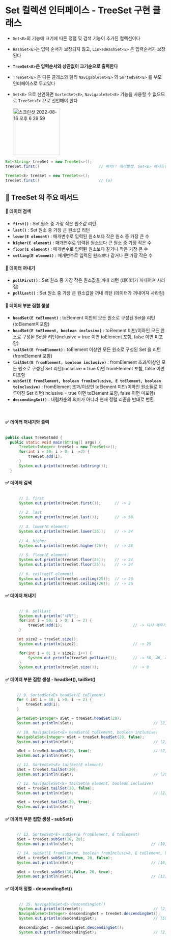 # Set 컬렉션 인터페이스 - TreeSet 구현 클래스
  - `Set<E>`의 기능에 크기에 따른 정렬 및 검색 기능이 추가된 컬랙션이다
  - `HashSet<E>`는 입력 순서가 보장되지 않고, `LinkedHashSet<E>` 은 입력순서가 보장된다
  - **`TreeSet<E>`은 입력순서와 상관없이 크기순으로 출력한다**
  - `TreeSet<E>` 은 다른 클래스와 달리 `NavigableSet<E>` 와 `SortedSet<E>` 를 부모 인터페이스로 두고있다
  - `Set<E>` 으로 선언하면 `SortedSet<E>`, `NavigableSet<E>` 기능을 사용할 수 없으므로 `TreeSet<E>` 으로 선언해야 한다

      <img width="148" alt="스크린샷 2022-08-16 오후 6 29 59" src="https://user-images.githubusercontent.com/101084642/184846830-5caecb46-e88f-4a58-862a-1538c9760e49.png">

```java
Set<String> treeSet = new TreeSet<>();
treeSet.first()                          // 삐빅!! 애러발생, Set<E> 메서드만 사용가능!

TreeSet<E> treeSet = new TreeSet<>();
treeSet.first()                          // (o) 
```

## 🔎 TreeSet<E> 의 주요 매서드
  
  #### 📌 데이터 검색
  
  - **`first()`** : Set 원소 중 가장 작은 원소값 리턴
  - **`last()`** : Set 원소 중 가장 큰 원소값 리턴
  - **`lower(E element)`** : 매개변수로 입력된 원소보다 작은 원소 중 가장 큰 수
  - **`higher(E element)`** : 매개변수로 입력된 원소보다 큰 원소 중 가장 작은 수
  - **`floor(E element)`** : 매개변수로 입력된 원소보다 같거나 작은 가장 큰 수
  - **`celling(E element)`** : 매개변수로 입력된 원소보다 같거나 큰 가장 작은 수
  
  #### 📌 데이터 꺼내기
  
  - **`pollFirst()`** : Set 원소 중 가장 작은 원소값을 꺼내 리턴 (데이터가 꺼내어져 사라짐)
  - **`pollLast()`** : Set 원소 중 가장 큰 원소값을 꺼내 리턴 (데이터가 꺼내어져 사라짐) 
  
  #### 📌 데이터 부분 집합 생성
  
  - **`headSet(E toElement)`** : toElement 미만의 모든 원소로 구성된 Set<E>을 리턴(toElement미포함)
  - **`headSet(E toElement, boolean inclusive)`** : toElement 미만/이하인 모든 완소로 구성된 Set을 리턴(inclusive = true 이면 toElement 포함, false 이면 미포함)
  - **`tailSet(E fromElement)`** : toElement 이상인 모든 원소로 구성된 Set<E> 을 리턴(fromElement 포함)
  - **`tailSet(E fromElement, boolean inclusive)`** : fromElement 초과/이상인 모든 원소로 구성된 Set<E> 리턴(inclusive = true 이면 fromElement 포함, false 이면 미포함
  - **`subSet(E fromElement, boolean fromInclusive, E toElement, boolean toInclusive)`** : fromElement 초과/이상인 toElement 미만/이하인 원소들로 이루어진 Set<E> 리턴(inclusive = true 이면 toElement 포함, false 이면 미포함)
  - **`descendingSet()`** : 내림차순의 의미가 아니라 현재 정렬 리준을 반대로 변환
  
  <br>
  
  #### ✅ 데이터 꺼내기와 출력
  ```java
  
  public class TreeSetAdd {
    public static void main(String[] args) {
        TreeSet<Integer> treeSet = new TreeSet<>();
        for(int i = 50; i > 0; i -=2) {
            treeSet.add(i);
        }
        System.out.println(treeSet.toString());
    }
  
  ```
  
  #### ✅ 데이터 검색
  ```java
  
        // 1. first
        System.out.println(treeSet.first());      // -> 2
        
        // 2. last
        System.out.println(treeSet.last());       // -> 50
        
        // 3. lower(E element)
        System.out.println(treeSet.lower(26));    // -> 24
        
        // 4. higher
        System.out.println(treeSet.higher(26));   // -> 28
        
        // 5. floor(E element)
        System.out.println(treeSet.floor(24));    // -> 24
        System.out.println(treeSet.floor(25));    // -> 24
        
        // 6. ceiling(E element)
        System.out.println(treeSet.ceiling(25));  // -> 26
        System.out.println(treeSet.ceiling(26));  // -> 26
  
  ```
  
   #### ✅ 데이터 꺼내기
  ```java
  
        // 8. pollLast
        System.out.println("시작");
        for(int i = 50; i > 0; i -= 2) {
            treeSet.add(i);                               // -> 다시 채우기
        }

       int size2 = treeSet.size();
        System.out.println(size2);                        // -> 25

        for(int i = 0; i < size2; i++) {
            System.out.println(treeSet.pollLast());       // -> 50, 48, 46'''     
        }
        System.out.println(treeSet.size());               // -> 0
  
  ``` 

   #### ✅ 데이터 부분 집합 생성 - headSet(), tailSet()
   ```java
  
        // 9. SortedSet<E> headSet(E toElement)
        for ( int i = 50; i >0; i -= 2) {
            treeSet.add(i);
        }

        SortedSet<Integer> sSet = treeSet.headSet(20);
        System.out.println(sSet);                                   // [2, 4, ..., 16, 18]

        // 10. NavigableSet<E> headSet(E toElement, boolean inclusive)
        NavigableSet<Integer> nSet = treeSet.headSet(20, false);
        System.out.println(nSet);                                   // [2, 4, ..., 16, 18]

        nSet = treeSet.headSet(20, true);                           // [2, 4, ..., 18, 20]             
        System.out.println(nSet);

        // 11. SortedSet<E> tailSet(E element)
        sSet = treeSet.tailSet(20);
        System.out.println(sSet);                                   // [20, 22, ... 48, 50]

        // 12. NavigableSet<E> tailSet(E element, boolean inclusive)
        nSet = treeSet.tailSet(20, false);
        System.out.println(nSet);                                   // [22, 24, ..., 48, 50]

        nSet = treeSet.tailSet(20, true);
        System.out.println(nSet);
  
  
  ```
  
   #### ✅ 데이터 부분 집합 생성 - subSet()
   ```java
  
        // 13. SortedSet<E> subSet(E fromElement, E toElement)
        sSet = treeSet.subSet(10, 20);
        System.out.println(sSet);                                  // [10, 12, 14, 16, 18]

        // 14. subSet(E fromElement, boolean fromInclusive, E toElement, boolean toInclusive)
        nSet = treeSet.subSet(10,true, 20, false);
        System.out.println(nSet);                                  // [10, 12, 14, 16, 18]

        nSet = treeSet.subSet(10,false, 20, true);
        System.out.println(nSet);                                  // [12, 14, 16, 18, 20]
  
   ```
  
  #### ✅ 데이터 정렬 - descendingSet()
  
  ```java
  
        // 15. NavigableSet<E> descendingSet()
        System.out.println(treeSet);                               // [2, 4, ..., 48, 50]
        NavigableSet<Integer> descendingSet = treeSet.descendingSet();
        System.out.println(descendingSet);                         // [50, 48, ..., 4, 2]

        descendingSet = descendingSet.descendingSet();
        System.out.println(descendingSet);                         // [2, 4, ..., 48, 50]
  
  ```
  

